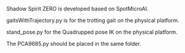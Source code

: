 Shadow Spirit ZERO is developed based on SpotMicroAI.

gaitsWithTrajectory.py is for the trotting gait on the physical platform.

stand_pose.py for the Quadrupped pose IK on the physical platform.

The PCA9685.py should be placed in the same folder.
